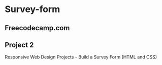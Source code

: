 # Survey-form

## Freecodecamp.com 
## Project 2
Responsive Web Design Projects - Build a Survey Form (HTML and CSS)

